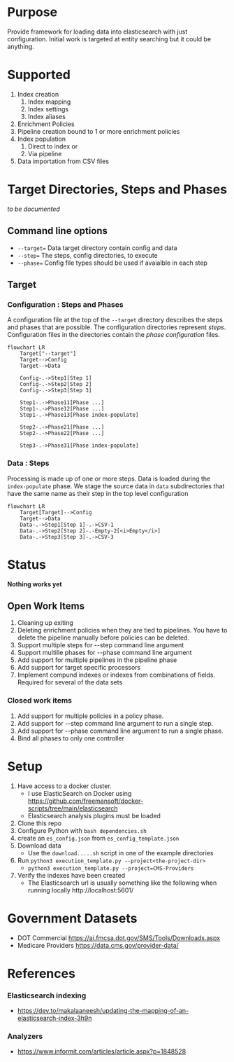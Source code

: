# Purpose
Provide framework for loading data into elasticsearch with just configuration.  Initial work is targeted at entity searching but it could be anything.

# Supported
1. Index creation
    1. Index mapping
    1. Index settings
    1. Index aliases
1. Enrichment Policies
1. Pipeline creation bound to 1 or more enrichment policies
1. Index population
    1. Direct to index or
    1. Via pipeline
1. Data importation from CSV files

# Target Directories, Steps and Phases
_to be documented_

## Command line options

* `--target=` Data target directory contain config and data
* `--step=` The steps, config directories, to execute
* `--phase=` Config file types should be used if avaialble in each step

## Target
### Configuration : Steps and Phases
A configuration file at the top of the `--target` directory describes the steps and phases that are possible. The configuration directories represent _steps_.  Configuration files in the directories contain the _phase configuration_ files.
```mermaid
flowchart LR
    Target["--target"]
    Target-->Config
    Target-->Data

    Config-.->Step1[Step 1]
    Config-.->Step2[Step 2]
    Config-.->Step3[Step 3]

    Step1-.->Phase11[Phase ...]
    Step1-.->Phase12[Phase ...]
    Step1-.->Phase13[Phase index-populate]

    Step2-.->Phase21[Phase ...]
    Step2-.->Phase22[Phase ...]

    Step3-.->Phase31[Phase index-populate]
```

### Data : Steps
Processing is made up of one or more steps. Data is loaded during the `index-populate` phase.  We stage the source data in `data` subdirectories that have the same name as their step in the top level configuration
```mermaid
flowchart LR
    Target[Target]-->Config
    Target-->Data
    Data-.->Step1[Step 1]-.->CSV-1
    Data-.->Step2[Step 2]-.-Empty-2[<i>Empty</i>]
    Data-.->Step3[Step 3]-.->CSV-3

```

# Status
**Nothing works yet**

## Open Work Items
1. Cleaning up exiting
1. Deleting enrichment policies when they are tied to pipelines.  You have to delete the pipeline manually before policies can be deleted.
1. Support multiple steps for --step command line argument
1. Support multille phases for --phase command line argument
1. Add support for multiple pipelines in the pipeline phase
1. Add support for target specific processors
1. Implement compund indexes or indexes from combinations of fields.  Required for several of the data sets

### Closed work items
1. Add support for multiple policies in a policy phase.
1. Add support for --step command line argument to run a single step.
1. Add support for --phase command line argument to run a single phase.
1. Bind all phases to only one controller

# Setup
1. Have access to a docker cluster.
    * I use ElasticSearch on Docker using https://github.com/freemansoft/docker-scripts/tree/main/elasticsearch
    * Elasticsearch analysis plugins must be loaded
1. Clone this repo
1. Configure Python with `bash dependencies.sh`
1. create an `es_config.json` from `es_config_template.json`
1. Download data
    * Use the `download.....sh` script in one of the example directories
1. Run `python3 execution_template.py --project<the-project-dir>`
    * `python3 execution_template.py --project=CMS-Providers`
1. Verify the indexes have been created
    * The Elasticsearch url is usually something like the following when running locally http://localhost:5601/


# Government Datasets

* DOT Commercial https://ai.fmcsa.dot.gov/SMS/Tools/Downloads.aspx
* Medicare Providers https://data.cms.gov/provider-data/

# References

### Elasticsearch indexing
* https://dev.to/makalaaneesh/updating-the-mapping-of-an-elasticsearch-index-3h9n

### Analyzers
* https://www.informit.com/articles/article.aspx?p=1848528